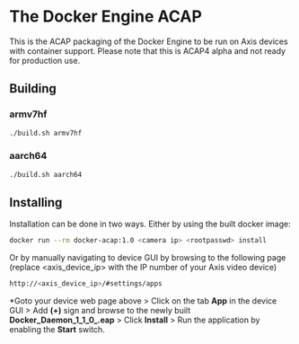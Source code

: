 # The Docker Engine ACAP

This is the ACAP packaging of the Docker Engine to be run on Axis devices with
container support. Please note that this is ACAP4 alpha and not ready for production
use. 

## Building
### armv7hf
```sh
./build.sh armv7hf
```
### aarch64
```sh
./build.sh aarch64
```
## Installing
Installation can be done in two ways. Either by using the built docker image:

```sh
docker run --rm docker-acap:1.0 <camera ip> <rootpasswd> install
```
    
Or by manually navigating to device GUI by browsing to the following page (replace <axis_device_ip> with the IP number of your Axis video device)

```sh
http://<axis_device_ip>/#settings/apps
```

*Goto your device web page above > Click on the tab **App** in the device GUI > Add **(+)** sign and browse to
the newly built **Docker_Daemon_1_1_0_<arch>.eap** > Click **Install** > Run the application by enabling the **Start** switch.
